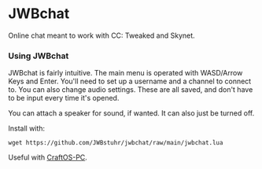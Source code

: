 # JWBchat
Online chat meant to work with CC: Tweaked and Skynet.

### Using JWBchat
JWBchat is fairly intuitive. The main menu is operated with WASD/Arrow Keys and Enter. You'll need to set up a username and a channel to connect to. You can also change audio settings. These are all saved, and don't have to be input every time it's opened.

You can attach a speaker for sound, if wanted. It can also just be turned off.

Install with:

`wget https://github.com/JWBstuhr/jwbchat/raw/main/jwbchat.lua`


Useful with [CraftOS-PC](https://www.craftos-pc.cc/).
